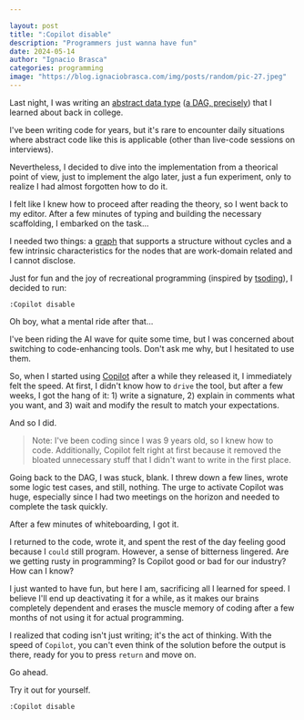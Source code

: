 ```yaml
---

layout: post  
title: ":Copilot disable"  
description: "Programmers just wanna have fun"  
date: 2024-05-14  
author: "Ignacio Brasca"  
categories: programming  
image: "https://blog.ignaciobrasca.com/img/posts/random/pic-27.jpeg"  
---
```


Last night, I was writing an [abstract data type](https://en.wikipedia.org/wiki/Abstract_data_type) ([a DAG, precisely](https://en.wikipedia.org/wiki/Directed_acyclic_graph)) that I learned about back in college. 

I've been writing code for years, but it's rare to encounter daily situations where abstract code like this is applicable (other than live-code sessions on interviews).

Nevertheless, I decided to dive into the implementation from a theorical point of view, just to implement the algo later, just a fun experiment, only to realize I had almost forgotten how to do it.

I felt like I knew how to proceed after reading the theory, so I went back to my editor.  After a few minutes of typing and building the necessary scaffolding, I embarked on the task...

I needed two things: a [graph](https://en.wikipedia.org/wiki/Graph_(abstract_data_type)) that supports a structure without cycles and a few intrinsic characteristics for the nodes that are work-domain related and I cannot disclose.

Just for fun and the joy of recreational programming (inspired by [tsoding](https://github.com/tsoding)), I decided to run:

```
:Copilot disable
```

Oh boy, what a mental ride after that...

I've been riding the AI wave for quite some time, but I was concerned about switching to code-enhancing tools. Don't ask me why, but I hesitated to use them.

So, when I started using [Copilot](https://github.com/features/copilot) after a while they released it, I immediately felt the speed. At first, I didn't know how to `drive` the tool, but after a few weeks, I got the hang of it: 1) write a signature, 2) explain in comments what you want, and 3) wait and modify the result to match your expectations.

And so I did.

> Note: I've been coding since I was 9 years old, so I knew how to code. Additionally, Copilot felt right at first because it removed the bloated unnecessary stuff that I didn't want to write in the first place.

Going back to the DAG, I was stuck, blank. I threw down a few lines, wrote some logic test cases, and still, nothing. The urge to activate Copilot was huge, especially since I had two meetings on the horizon and needed to complete the task quickly.

After a few minutes of whiteboarding, I got it.

I returned to the code, wrote it, and spent the rest of the day feeling good because I `could` still program. However, a sense of bitterness lingered. Are we getting rusty in programming? Is Copilot good or bad for our industry? How can I know?

I just wanted to have fun, but here I am, sacrificing all I learned for speed. I believe I'll end up deactivating it for a while, as it makes our brains completely dependent and erases the muscle memory of coding after a few months of not using it for actual programming.

I realized that coding isn't just writing; it's the act of thinking. With the speed of `Copilot`, you can't even think of the solution before the output is there, ready for you to press `return` and move on.

Go ahead.

Try it out for yourself.

```
:Copilot disable
```